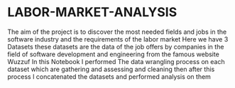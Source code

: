 # LABOR-MARKET-ANALYSIS
 The aim of the project is to discover the most needed fields and jobs in the software industry and the requirements of the labor market  Here we have 3 Datasets these datasets are the data of the job offers by companies in the field of software development and engineering from the famous website Wuzzuf 
In this Notebook I performed The data wrangling process on each dataset which are gathering and assessing and cleaning then after this process I concatenated the datasets and performed analysis on them
